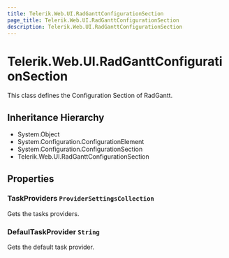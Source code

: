 ```yaml
---
title: Telerik.Web.UI.RadGanttConfigurationSection
page_title: Telerik.Web.UI.RadGanttConfigurationSection
description: Telerik.Web.UI.RadGanttConfigurationSection
---
```


# Telerik.Web.UI.RadGanttConfigurationSection

This class defines the Configuration Section of RadGantt.

## Inheritance Hierarchy

* System.Object
* System.Configuration.ConfigurationElement
* System.Configuration.ConfigurationSection
* Telerik.Web.UI.RadGanttConfigurationSection

## Properties

###  TaskProviders `ProviderSettingsCollection`

Gets the tasks providers.

###  DefaulTaskProvider `String`

Gets the default task provider.

